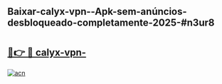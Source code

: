 ## Baixar-calyx-vpn--Apk-sem-anúncios-desbloqueado-completamente-2025-#n3ur8

# <h2><a href="https://ainizakaria.my?title=calyx-vpn-&ref=20M">🔗👉 🔴 calyx-vpn-</a></h2>

[![acn](https://github.com/user-attachments/assets/0f9c940e-d8b0-45ae-aac7-cd30a18b3e1c)](https://ainizakaria.my?title=calyx-vpn-&ref=20M)

